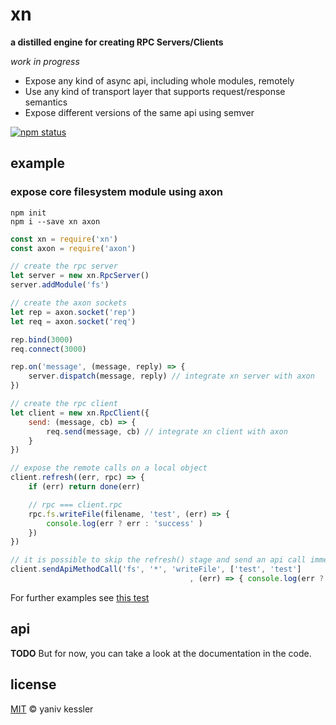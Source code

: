 # xn

**a distilled engine for creating RPC Servers/Clients**

_work in progress_ 

- Expose any kind of async api, including whole modules, remotely
- Use any kind of transport layer that supports request/response semantics
- Expose different versions of the same api using semver

[![npm status](http://img.shields.io/npm/v/xn.svg?style=flat-square)](https://www.npmjs.org/package/xn) 

## example

### expose core filesystem module using axon
```
npm init
npm i --save xn axon
```

```js
const xn = require('xn')
const axon = require('axon')

// create the rpc server
let server = new xn.RpcServer()           
server.addModule('fs')

// create the axon sockets
let rep = axon.socket('rep')
let req = axon.socket('req')

rep.bind(3000)
req.connect(3000)

rep.on('message', (message, reply) => {
    server.dispatch(message, reply) // integrate xn server with axon
})

// create the rpc client
let client = new xn.RpcClient({
    send: (message, cb) => {
        req.send(message, cb) // integrate xn client with axon
    }
})

// expose the remote calls on a local object
client.refresh((err, rpc) => {
    if (err) return done(err)

    // rpc === client.rpc
    rpc.fs.writeFile(filename, 'test', (err) => {
        console.log(err ? err : 'success' )
    })
})

// it is possible to skip the refresh() stage and send an api call immediately:
client.sendApiMethodCall('fs', '*', 'writeFile', ['test', 'test']
                                        , (err) => { console.log(err ? err : 'success' )})
```
For further examples see [this test](/test/integration.test.js)

## api

**TODO**
But for now, you can take a look at the documentation in the code.

[//]: # (start marker for auto doc)

[//]: # (end marker for auto doc)

## license

[MIT](http://opensource.org/licenses/MIT) © yaniv kessler
